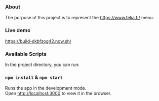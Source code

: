 ### About

The purpose of this project is to represent the https://www.telia.fi/ menu. 

### Live demo

https://build-dkbfzog42.now.sh/


### Available Scripts

In the project directory, you can run:

### `npm install` & `npm start`

Runs the app in the development mode.<br>
Open [http://localhost:3000](http://localhost:3000) to view it in the browser.
